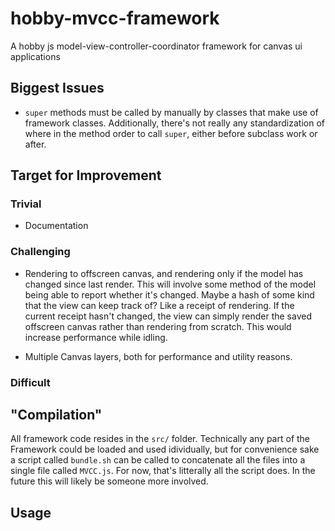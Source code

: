 # hobby-mvcc-framework
A hobby js model-view-controller-coordinator framework for canvas ui applications

## Biggest Issues

 - `super` methods must be called by manually by classes that make use of
  framework classes. Additionally, there's not really any standardization of
  where in the method order to call `super`, either before subclass work or
  after.

## Target for Improvement

### Trivial

 - Documentation

### Challenging

 - Rendering to offscreen canvas, and rendering only if the model has changed
  since last render. This will involve some method of the model being able to
  report whether it's changed. Maybe a hash of some kind that the view can keep
  track of? Like a receipt of rendering. If the current receipt hasn't changed,
  the view can simply render the saved offscreen canvas rather than rendering
  from scratch. This would increase performance while idling.

 - Multiple Canvas layers, both for performance and utility reasons.

### Difficult

## "Compilation"

All framework code resides in the `src/` folder. Technically any part of the
Framework could be loaded and used idividually, but for convenience sake a
script called `bundle.sh` can be called to concatenate all the files into a
single file called `MVCC.js`. For now, that's litterally all the script does.
In the future this will likely be someone more involved.

## Usage
